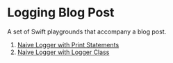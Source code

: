 # Logging Blog Post

A set of Swift playgrounds that accompany a blog post.

1. [Naive Logger with Print Statements](https://gist.github.com/cmvandrevala/2856247ead69b337268bda107eb4e19e)
2. [Naive Logger with Logger Class](https://gist.github.com/cmvandrevala/54ba49cc612cb3b36c473951247461e7)
